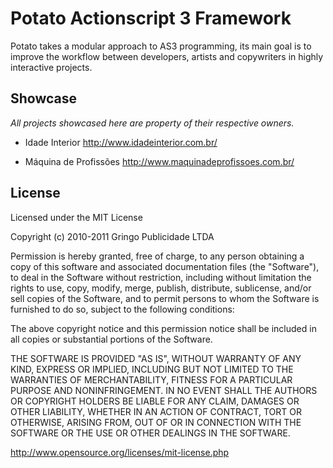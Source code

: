 Potato Actionscript 3 Framework
===============================

Potato takes a modular approach to AS3 programming, its main goal is to improve the workflow between developers, artists and copywriters in highly interactive projects.

Showcase
--------
_All projects showcased here are property of their respective owners._

*  Idade Interior
   http://www.idadeinterior.com.br/

*  Máquina de Profissões
   http://www.maquinadeprofissoes.com.br/

License
-------	

Licensed under the MIT License

Copyright (c) 2010-2011 Gringo Publicidade LTDA

Permission is hereby granted, free of charge, to any person obtaining a copy of this software and associated documentation files (the "Software"), to deal in the Software without restriction, including without limitation the rights to use, copy, modify, merge, publish, distribute, sublicense, and/or sell copies of the Software, and to permit persons to whom the Software is furnished to do so, subject to the following conditions:

The above copyright notice and this permission notice shall be included in all copies or substantial portions of the Software.

THE SOFTWARE IS PROVIDED "AS IS", WITHOUT WARRANTY OF ANY KIND, EXPRESS OR IMPLIED, INCLUDING BUT NOT LIMITED TO THE WARRANTIES OF MERCHANTABILITY, FITNESS FOR A PARTICULAR PURPOSE AND NONINFRINGEMENT. IN NO EVENT SHALL THE AUTHORS OR COPYRIGHT HOLDERS BE LIABLE FOR ANY CLAIM, DAMAGES OR OTHER LIABILITY, WHETHER IN AN ACTION OF CONTRACT, TORT OR OTHERWISE, ARISING FROM, OUT OF OR IN CONNECTION WITH THE SOFTWARE OR THE USE OR OTHER DEALINGS IN THE SOFTWARE.

http://www.opensource.org/licenses/mit-license.php
